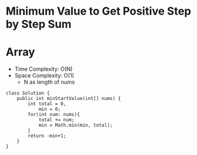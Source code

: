 # Minimum Value to Get Positive Step by Step Sum
# Array
* Time Complexity: O(N)
* Space Complexity: O(1)
    * N as length of nums
```
class Solution {
    public int minStartValue(int[] nums) {
        int total = 0,
            min = 0;
        for(int num: nums){
            total += num;
            min = Math.min(min, total);
        }
        return -min+1;
    }
}
```